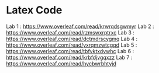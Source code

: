 # Latex Code

Lab 1 : https://www.overleaf.com/read/krwrqdsgwmyr
Lab 2 : https://www.overleaf.com/read/rzmswxrptrxc
Lab 3 : https://www.overleaf.com/read/dctmdrscygmq
Lab 4 : https://www.overleaf.com/read/yxrqmzwtcgqd
Lab 5 : https://www.overleaf.com/read/tbfvktxdvwhc
Lab 6 : https://www.overleaf.com/read/krbfdjvgqxzz
Lab 7 : https://www.overleaf.com/read/hycbwrbhtyjd
